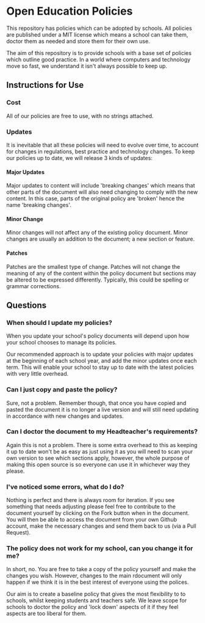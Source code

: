 # Open Education Policies
This repository has policies which can be adopted by schools. All policies are published under a MIT license which means a school can take them, doctor them as needed and store them for their own use.

The aim of this repository is to provide schools with a base set of policies which outline good practice. In a world where computers and technology move so fast, we understand it isn't always possible to keep up.

## Instructions for Use

### Cost
All of our policies are free to use, with no strings attached.

### Updates

It is inevitable that all these policies will need to evolve over time, to account for changes in regulations, best practice and technology changes. To keep our policies up to date, we will release 3 kinds of updates:

#### Major Updates

Major updates to content will include 'breaking changes' which means that other parts of the document will also need changing to comply with the new content. In this case, parts of the original policy are 'broken' hence the name 'breaking changes'.  

#### Minor Change

Minor changes will not affect any of the existing policy document. Minor changes are usually an addition to the document; a new section or feature.

#### Patches

Patches are the smallest type of change. Patches will not change the meaning of any of the content within the policy document but sections may be altered to be expressed differently. Typically, this could be spelling or grammar corrections.

## Questions

### When should I update my policies?

When you update your school's policy documents will depend upon how your school chooses to manage its policies. 

Our recommended approach is to update your policies with major updates at the beginning of each school year, and add the minor updates once each term. This will enable your school to stay up to date with the latest policies with very little overhead.

### Can I just copy and paste the policy?

Sure, not a problem. Remember though, that once you have copied and pasted the document it is no longer a live version and will still need updating in accordance with new changes and updates.

### Can I doctor the document to my Headteacher's requirements?

Again this is not a problem. There is some extra overhead to this as keeping it up to date won't be as easy as just using it as you will need to scan your own version to see which sections apply, however, the whole purpose of making this open source is so everyone can use it in whichever way they please.

### I've noticed some errors, what do I do?

Nothing is perfect and there is always room for iteration. If you see something that needs adjusting please feel free to contribute to the document yourself by clicking on the Fork button when in the document. You will then be able to access the document from your own Github account, make the necessary changes and send them back to us (via a Pull Request).

### The policy does not work for my school, can you change it for me?

In short, no. You are free to take a copy of the policy yourself and make the changes you wish. However, changes to the main rdocument will only happen if we think it is in the best interest of everyone using the polices.

Our aim is to create a baseline policy that gives the most flexibility to to schools, whilst keeping students and teachers safe. We leave scope for schools to doctor the policy and 'lock down' aspects of it if they feel aspects are too liberal for them.
